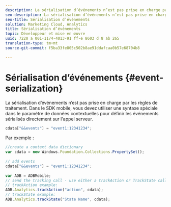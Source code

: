 ```yaml
---
description: La sérialisation d’événements n’est pas prise en charge par les règles de traitement. Dans le SDK Mobile, vous devez utiliser une syntaxe spéciale dans le paramètre de données contextuelles pour définir les événements sérialisés directement dans l’appel au serveur.
seo-description: La sérialisation d’événements n’est pas prise en charge par les règles de traitement. Dans le SDK Mobile, vous devez utiliser une syntaxe spéciale dans le paramètre de données contextuelles pour définir les événements sérialisés directement dans l’appel au serveur.
seo-title: Sérialisation d’événements
solution: Marketing Cloud, Analytics
title: Sérialisation d’événements
topic: Développeur et mise en œuvre
uuid: 7220 a 001-1174-4013-91 ff-e 8603 d 8 ab 265
translation-type: tm+mt
source-git-commit: f5ba33fe805c502b8ae91ddafcaa0b57e68704b8

---
```



# Sérialisation d’événements {#event-serialization}

La sérialisation d’événements n’est pas prise en charge par les règles de traitement. Dans le SDK mobile, vous devez utiliser une syntaxe spéciale dans le paramètre de données contextuelles pour définir les événements sérialisés directement sur l'appel serveur.

```js
cdata["&&events"] = "event1:12341234";
```

Par exemple :

```js
//create a context data dictionary 
var cdata = new Windows.Foundation.Collections.PropertySet(); 
 
// add events 
cdata["&&events"] = "event1:12341234"; 
 
var ADB = ADBMobile; 
// send the tracking call - use either a trackAction or TrackState call. 
// trackAction example: 
ADB.Analytics.trackAction("action", cdata); 
// trackState example: 
ADB.Analytics.trackState("State Name", cdata);
```

